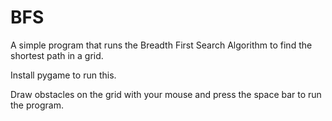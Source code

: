 # BFS
A simple program that runs the Breadth First Search Algorithm to find the shortest path in a grid.

Install pygame to run this. 

Draw obstacles on the grid with your mouse and press the space bar to run the program.
